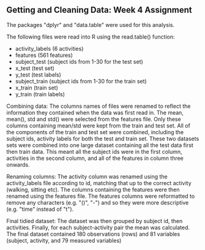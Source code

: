 ## Getting and Cleaning Data: Week 4 Assignment

The packages "dplyr" and "data.table" were used for this analysis.

The following files were read into R using the read.table() function:
- activity_labels (6 activities)
- features (561 features)
- subject_test (subject ids from 1-30 for the test set)
- x_test (test set)
- y_test (test labels)
- subject_train (subject ids from 1-30 for the train set)
- x_train (train set)
- y_train (train labels)

Combining data:
The columns names of files were renamed to reflect the information they contained when the data
was first read in.
The mean, mean(), std and std() were selected from the features file.  Only these
columns containing mean/std were kept from the train and test set. All of the components
of the train and test set were combined, including the subject ids, activity labels for both 
the test and train set.  These two datasets sets were combined into one large dataset containing
all the test data first then train data.  This meant all the subject ids were in the first column,
activities in the second column, and all of the features in column three onwards.

Renaming columns:
The activity column was renamed using the activity_labels file according to id, matching that up 
to the correct activity (walking, sitting etc). The columns containing the features were then renamed
using the features file.  The features columns were reformatted to remove any characters (e.g. "()", "-")
and so they were more descriptive (e.g. "time" instead of "t").

Final tidied dataset:
The dataset was then grouped by subject id, then activities.  Finally, for each subject-activity
pair the mean was calculated.  The final dataset contained 180 observations (rows) and 81 variables 
(subject, activity, and 79 measured variables)